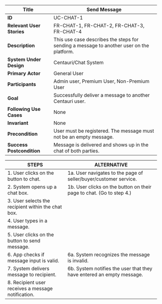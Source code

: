 |Title |   Send Message      |
|---------|---------|
|**ID**|    UC-CHAT-1      |
|**Relevant User Stories**|    FR-CHAT-1, FR-CHAT-2, FR-CHAT-3, FR-CHAT-4     |
|**Description**|     This use case describes the steps for sending a message to another user on the platform.       |
|**System Under Design**|     Centauri/Chat System        |
|**Primary Actor**|      General User       |
|**Participants**|     Admin user, Premium User, Non-Premium User        |
|**Goal**|     Successfully deliver a message to another Centauri user.        |
|**Following Use Cases**|     None        |
|**Invariant**|   None         |
|**Precondition**|     User must be registered. The message must not be an empty message.       |
|**Success Postcondition**|     Message is delivered and shows up in the chat of both parties.       |


|**STEPS**|**ALTERNATIVE**|
|---------|---------|
| 1. User clicks on the button to chat.      |  1a. User navigates to the page of seller/buyer/customer service.       |
| 2. System opens up a chat box.      |  1b. User clicks on the button on their page to chat. (Go to step 4.)      |
| 3. User selects the recipient within the chat box.    |         |
| 4. User types in a message.     |         |
| 5. User clicks on the button to send message.     |         |
| 6. App checks if message input is valid.     | 6a. System recognizes the message is invalid.        |
| 7. System delivers message to recipient.     | 6b. System notifies the user that they have entered an empty message.       |
| 8. Recipient user receives a message notification.     |         |